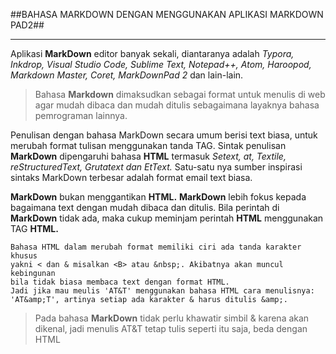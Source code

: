 ##BAHASA MARKDOWN DENGAN MENGGUNAKAN APLIKASI MARKDOWN PAD2##

----------

Aplikasi **MarkDown** editor banyak sekali, diantaranya adalah *Typora, Inkdrop, Visual Studio Code, Sublime Text, Notepad++, Atom, Haroopod, Markdown Master, Coret, MarkDownPad 2* dan lain-lain.

>Bahasa **Markdown** dimaksudkan sebagai format untuk menulis di web agar mudah dibaca dan mudah ditulis sebagaimana layaknya bahasa pemrograman lainnya.

Penulisan dengan bahasa MarkDown secara umum berisi text biasa, untuk merubah format tulisan menggunakan tanda TAG.
Sintak penulisan **MarkDown** dipengaruhi bahasa **HTML** termasuk *Setext, at, Textile, reStructuredText, Grutatext dan EtText.* Satu-satu nya sumber inspirasi sintaks MarkDown terbesar adalah format email text biasa.

**MarkDown** bukan menggantikan **HTML.** **MarkDown** lebih fokus kepada bagaimana text dengan mudah dibaca dan ditulis. Bila perintah di **MarkDown** tidak ada, maka cukup meminjam perintah **HTML** menggunakan TAG **HTML.**


    Bahasa HTML dalam merubah format memiliki ciri ada tanda karakter khusus 
    yakni < dan & misalkan <B> atau &nbsp;. Akibatnya akan muncul kebingunan  
    bila tidak biasa membaca text dengan format HTML. 
    Jadi jika mau meulis 'AT&T' menggunakan bahasa HTML cara menulisnya: 
    'AT&amp;T', artinya setiap ada karakter & harus ditulis &amp;.

>Pada bahasa **MarkDown** tidak perlu khawatir simbil & karena akan dikenal, jadi menulis AT&T tetap tulis seperti itu saja, beda dengan HTML